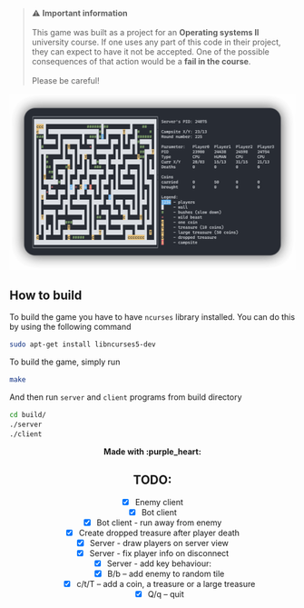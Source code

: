 > :warning: **Important information**<br><br>This game was built as a project for an **Operating systems II** university course. If one uses any part of this code in their project, they can expect to have it not be accepted. One of the possible consequences of that action would be a **fail in the course**.<br><br>Please be careful!

<p align="center">
  <img src="screenshot.png" />
</p>

## How to build

To build the game you have to have `ncurses` library installed. You can do this by using the following command
```sh
sudo apt-get install libncurses5-dev
```

To build the game, simply run
```sh
make
```

And then run `server` and `client` programs from build directory

```sh
cd build/
./server
./client
```

<div style="text-align: center">
<b>Made with :purple_heart:</b><br>

## TODO:

- [x] Enemy client
- [x] Bot client
- [x] Bot client - run away from enemy
- [x] Create dropped treasure after player death
- [x] Server - draw players on server view
- [x] Server - fix player info on disconnect
- [x] Server - add key behaviour:
    - [x] B/b – add enemy to random tile
    - [x] c/t/T – add a coin, a treasure or a large treasure
    - [x] Q/q – quit
</div>
